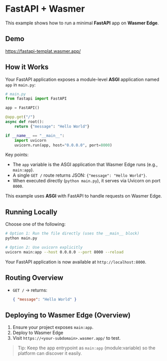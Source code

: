 # FastAPI + Wasmer

This example shows how to run a minimal **FastAPI** app on **Wasmer Edge**.

## Demo

https://fastapi-templat.wasmer.app/

## How it Works

Your FastAPI application exposes a module-level **ASGI** application named `app` in `main.py`:

```python
# main.py
from fastapi import FastAPI

app = FastAPI()

@app.get("/")
async def root():
    return {"message": "Hello World"}

if __name__ == "__main__":
    import uvicorn
    uvicorn.run(app, host="0.0.0.0", port=8000)
```

Key points:

* The `app` variable is the ASGI application that Wasmer Edge runs (e.g., `main:app`).
* A single `GET /` route returns JSON: `{"message": "Hello World"}`.
* When executed directly (`python main.py`), it serves via Uvicorn on port `8000`.

This example uses **ASGI** with FastAPI to handle requests on Wasmer Edge.

## Running Locally

Choose one of the following:

```bash
# Option 1: Run the file directly (uses the __main__ block)
python main.py
```

```bash
# Option 2: Use uvicorn explicitly
uvicorn main:app --host 0.0.0.0 --port 8000 --reload
```

Your FastAPI application is now available at `http://localhost:8000`.

## Routing Overview

* `GET /` → returns:

  ```json
  { "message": "Hello World" }
  ```

## Deploying to Wasmer Edge (Overview)

1. Ensure your project exposes `main:app`.
2. Deploy to Wasmer Edge
3. Visit `https://<your-subdomain>.wasmer.app/` to test.

> Tip: Keep the app entrypoint as `main:app` (module\:variable) so the platform can discover it easily.

